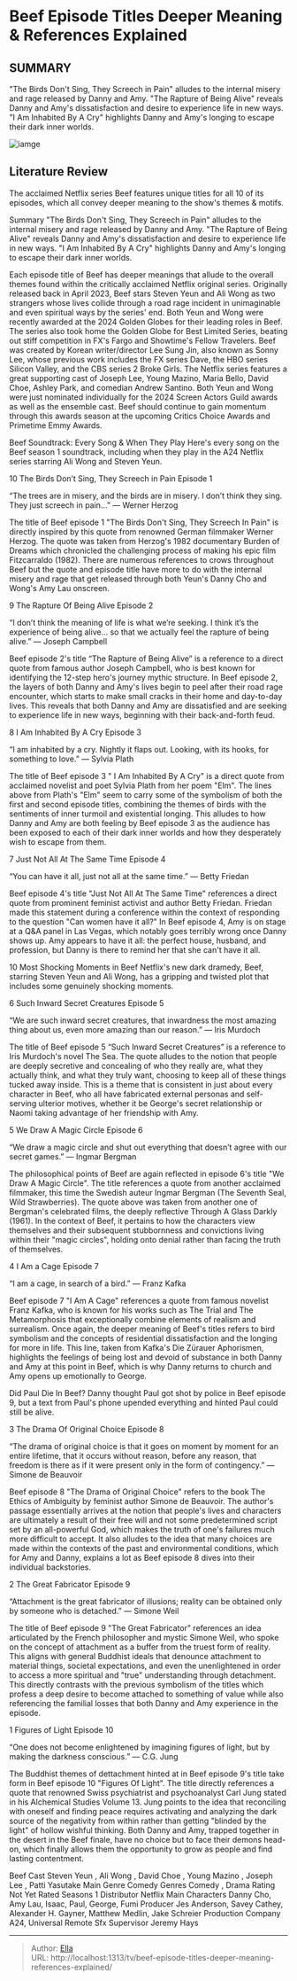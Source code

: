 # Beef Episode Titles Deeper Meaning &amp; References Explained


## SUMMARY 


 &#34;The Birds Don&#39;t Sing, They Screech in Pain&#34; alludes to the internal misery and rage released by Danny and Amy. 
 &#34;The Rapture of Being Alive&#34; reveals Danny and Amy&#39;s dissatisfaction and desire to experience life in new ways. 
 &#34;I Am Inhabited By A Cry&#34; highlights Danny and Amy&#39;s longing to escape their dark inner worlds. 

![iamge](https://static1.srcdn.com/wordpress/wp-content/uploads/2024/01/beef_coverart.jpg)

## Literature Review
The acclaimed Netflix series Beef features unique titles for all 10 of its episodes, which all convey deeper meaning to the show&#39;s themes &amp; motifs.




Summary
 &#34;The Birds Don&#39;t Sing, They Screech in Pain&#34; alludes to the internal misery and rage released by Danny and Amy. 
 &#34;The Rapture of Being Alive&#34; reveals Danny and Amy&#39;s dissatisfaction and desire to experience life in new ways. 
 &#34;I Am Inhabited By A Cry&#34; highlights Danny and Amy&#39;s longing to escape their dark inner worlds. 


Each episode title of Beef has deeper meanings that allude to the overall themes found within the critically acclaimed Netflix original series. Originally released back in April 2023, Beef stars Steven Yeun and Ali Wong as two strangers whose lives collide through a road rage incident in unimaginable and even spiritual ways by the series&#39; end. Both Yeun and Wong were recently awarded at the 2024 Golden Globes for their leading roles in Beef. The series also took home the Golden Globe for Best Limited Series, beating out stiff competition in FX&#39;s Fargo and Showtime&#39;s Fellow Travelers.
Beef was created by Korean writer/director Lee Sung Jin, also known as Sonny Lee, whose previous work includes the FX series Dave, the HBO series Silicon Valley, and the CBS series 2 Broke Girls. The Netflix series features a great supporting cast of Joseph Lee, Young Mazino, Maria Bello, David Choe, Ashley Park, and comedian Andrew Santino. Both Yeun and Wong were just nominated individually for the 2024 Screen Actors Guild awards as well as the ensemble cast. Beef should continue to gain momentum through this awards season at the upcoming Critics Choice Awards and Primetime Emmy Awards.
            
 
 Beef Soundtrack: Every Song &amp; When They Play 
Here&#39;s every song on the Beef season 1 soundtrack, including when they play in the A24 Netflix series starring Ali Wong and Steven Yeun.













 








 10  The Birds Don’t Sing, They Screech in Pain 
Episode 1


 







“The trees are in misery, and the birds are in misery. I don’t think they sing. They just screech in pain…” — Werner Herzog 

The title of Beef episode 1 &#34;The Birds Don&#39;t Sing, They Screech In Pain&#34; is directly inspired by this quote from renowned German filmmaker Werner Herzog. The quote was taken from Herzog&#39;s 1982 documentary Burden of Dreams which chronicled the challenging process of making his epic film Fitzcarraldo (1982). There are numerous references to crows throughout Beef but the quote and episode title have more to do with the internal misery and rage that get released through both Yeun&#39;s Danny Cho and Wong&#39;s Amy Lau onscreen.





 9  The Rapture Of Being Alive 
Episode 2
        

“I don’t think the meaning of life is what we’re seeking. I think it’s the experience of being alive… so that we actually feel the rapture of being alive.” — Joseph Campbell 

Beef episode 2&#39;s title “The Rapture of Being Alive” is a reference to a direct quote from famous author Joseph Campbell, who is best known for identifying the 12-step hero&#39;s journey mythic structure. In Beef episode 2, the layers of both Danny and Amy&#39;s lives begin to peel after their road rage encounter, which starts to make small cracks in their home and day-to-day lives. This reveals that both Danny and Amy are dissatisfied and are seeking to experience life in new ways, beginning with their back-and-forth feud.





 8  I Am Inhabited By A Cry 
Episode 3
        

“I am inhabited by a cry. Nightly it flaps out. Looking, with its hooks, for something to love.” — Sylvia Plath 

The title of Beef episode 3 &#34; I Am Inhabited By A Cry&#34; is a direct quote from acclaimed novelist and poet Sylvia Plath from her poem &#34;Elm&#34;. The lines above from Plath&#39;s &#34;Elm&#34; seem to carry some of the symbolism of both the first and second episode titles, combining the themes of birds with the sentiments of inner turmoil and existential longing. This alludes to how Danny and Amy are both feeling by Beef episode 3 as the audience has been exposed to each of their dark inner worlds and how they desperately wish to escape from them.





 7  Just Not All At The Same Time 
Episode 4
        

“You can have it all, just not all at the same time.” — Betty Friedan 

Beef episode 4&#39;s title &#34;Just Not All At The Same Time&#34; references a direct quote from prominent feminist activist and author Betty Friedan. Friedan made this statement during a conference within the context of responding to the question &#34;Can women have it all?&#34; In Beef episode 4, Amy is on stage at a Q&amp;A panel in Las Vegas, which notably goes terribly wrong once Danny shows up. Amy appears to have it all: the perfect house, husband, and profession, but Danny is there to remind her that she can&#39;t have it all.
            
 
 10 Most Shocking Moments in Beef 
Netflix&#39;s new dark dramedy, Beef, starring Steven Yeun and Ali Wong, has a gripping and twisted plot that includes some genuinely shocking moments.









 6  Such Inward Secret Creatures 
Episode 5
        

“We are such inward secret creatures, that inwardness the most amazing thing about us, even more amazing than our reason.” — Iris Murdoch 

The title of Beef episode 5 “Such Inward Secret Creatures” is a reference to Iris Murdoch&#39;s novel The Sea. The quote alludes to the notion that people are deeply secretive and concealing of who they really are, what they actually think, and what they truly want, choosing to keep all of these things tucked away inside. This is a theme that is consistent in just about every character in Beef, who all have fabricated external personas and self-serving ulterior motives, whether it be George&#39;s secret relationship or Naomi taking advantage of her friendship with Amy.





 5  We Draw A Magic Circle 
Episode 6
        

“We draw a magic circle and shut out everything that doesn’t agree with our secret games.” — Ingmar Bergman 

The philosophical points of Beef are again reflected in episode 6&#39;s title &#34;We Draw A Magic Circle&#34;. The title references a quote from another acclaimed filmmaker, this time the Swedish auteur Ingmar Bergman (The Seventh Seal, Wild Strawberries). The quote above was taken from another one of Bergman&#39;s celebrated films, the deeply reflective Through A Glass Darkly (1961). In the context of Beef, it pertains to how the characters view themselves and their subsequent stubbornness and convictions living within their &#34;magic circles&#34;, holding onto denial rather than facing the truth of themselves.





 4  I Am a Cage 
Episode 7
        

“I am a cage, in search of a bird.” — Franz Kafka 

Beef episode 7 &#34;I Am A Cage&#34; references a quote from famous novelist Franz Kafka, who is known for his works such as The Trial and The Metamorphosis that exceptionally combine elements of realism and surrealism. Once again, the deeper meaning of Beef&#39;s titles refers to bird symbolism and the concepts of residential dissatisfaction and the longing for more in life. This line, taken from Kafka&#39;s Die Zürauer Aphorismen, highlights the feelings of being lost and devoid of substance in both Danny and Amy at this point in Beef, which is why Danny returns to church and Amy opens up emotionally to George.
            
 
 Did Paul Die In Beef? 
Danny thought Paul got shot by police in Beef episode 9, but a text from Paul&#39;s phone upended everything and hinted Paul could still be alive.









 3  The Drama Of Original Choice 
Episode 8
        

“The drama of original choice is that it goes on moment by moment for an entire lifetime, that it occurs without reason, before any reason, that freedom is there as if it were present only in the form of contingency.” — Simone de Beauvoir 

Beef episode 8 &#34;The Drama of Original Choice&#34; refers to the book The Ethics of Ambiguity by feminist author Simone de Beauvoir. The author&#39;s passage essentially arrives at the notion that people&#39;s lives and characters are ultimately a result of their free will and not some predetermined script set by an all-powerful God, which makes the truth of one&#39;s failures much more difficult to accept. It also alludes to the idea that many choices are made within the contexts of the past and environmental conditions, which for Amy and Danny, explains a lot as Beef episode 8 dives into their individual backstories.





 2  The Great Fabricator 
Episode 9
        

“Attachment is the great fabricator of illusions; reality can be obtained only by someone who is detached.” — Simone Weil 

The title of Beef episode 9 &#34;The Great Fabricator&#34; references an idea articulated by the French philosopher and mystic Simone Weil, who spoke on the concept of attachment as a buffer from the truest form of reality. This aligns with general Buddhist ideals that denounce attachment to material things, societal expectations, and even the unenlightened in order to access a more spiritual and &#34;true&#34; understanding through detachment. This directly contrasts with the previous symbolism of the titles which profess a deep desire to become attached to something of value while also referencing the familial losses that both Danny and Amy experience in the episode.





 1  Figures of Light 
Episode 10
        

“One does not become enlightened by imagining figures of light, but by making the darkness conscious.” ― C.G. Jung 

The Buddhist themes of dettachment hinted at in Beef episode 9&#39;s title take form in Beef episode 10 &#34;Figures Of Light&#34;. The title directly references a quote that renowned Swiss psychiatrist and psychoanalyst Carl Jung stated in his Alchemical Studies Volume 13. Jung points to the idea that reconciling with oneself and finding peace requires activating and analyzing the dark source of the negativity from within rather than getting &#34;blinded by the light&#34; of hollow wishful thinking. Both Danny and Amy, trapped together in the desert in the Beef finale, have no choice but to face their demons head-on, which finally allows them the opportunity to grow as people and find lasting contentment.
        


 Beef 
 Cast   Steven Yeun , Ali Wong , David Choe , Young Mazino , Joseph Lee , Patti Yasutake    Main Genre   Comedy    Genres   Comedy , Drama    Rating   Not Yet Rated    Seasons   1    Distributor   Netflix    Main Characters   Danny Cho, Amy Lau, Isaac, Paul, George, Fumi    Producer   Jes Anderson, Savey Cathey, Alexander H. Gayner, Matthew Medlin, Jake Schreier    Production Company   A24, Universal Remote    Sfx Supervisor   Jeremy Hays    





---

> Author: [Ella](https://instagram.hk.cn/)  
> URL: http://localhost:1313/tv/beef-episode-titles-deeper-meaning-references-explained/  

